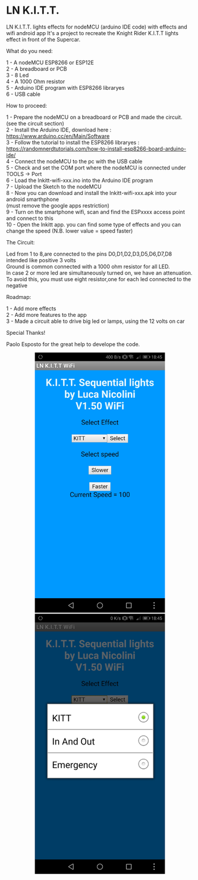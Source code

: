 # LN K.I.T.T. 
LN K.I.T.T. lights effects for nodeMCU (arduino IDE code) with effects and wifi android app
It's a project to recreate the Knight Rider K.I.T.T lights effect in front of the Supercar.

What do you need:<br>

1 - A nodeMCU ESP8266 or ESP12E<br>
2 - A breadboard or PCB<br>
3 - 8 Led<br>
4 - A 1000 Ohm resistor<br>
5 - Arduino IDE program with ESP8266 libraryes<br>
6 - USB cable<br>

How to proceed:<br>

1 - Prepare the nodeMCU on a breadboard or PCB and made the circuit. (see the circuit section)<br>
2 - Install the Arduino IDE, download here : https://www.arduino.cc/en/Main/Software <br>
3 - Follow the tutorial to install the ESP8266 libraryes : https://randomnerdtutorials.com/how-to-install-esp8266-board-arduino-ide/<br>
4 - Connect the nodeMCU to the pc with the USB cable <br>
5 - Check and set the COM port where the nodeMCU is connected under TOOLS -> Port <br>
6 - Load the lnkitt-wifi-xxx.ino into the Arduino IDE program <br>
7 - Upload the Sketch to the nodeMCU <br>
8 - Now you can download and install the lnkitt-wifi-xxx.apk into your android smarthphone<br> (must remove the google apps restriction)<br>
9 - Turn on the smartphone wifi, scan and find the ESPxxxx access point and connect to this<br>
10 - Open the lnkitt app. you can find some type of effects and you can change the speed (N.B. lower value = speed faster)<br>

The Circuit:<br>

Led from 1 to 8,are connected to the pins D0,D1,D2,D3,D5,D6,D7,D8 intended like positive 3 volts <br>
Ground is common connected with a 1000 ohm resistor for all LED. <br>
In case 2 or more led are simultaneously turned on, we have an attenuation. To avoid this, you must use eight resistor,one for each led connected to the negative<br>


Roadmap:

1 - Add more effects <br>
2 - Add more features to the app <br>
3 - Made a circuit able to drive big led or lamps, using the 12 volts on car<br>

Special Thanks! <br>

Paolo Esposto for the great help to develope the code. <br>


<p align="center">
  <img src="https://github.com/lukaniko/lnkitt/blob/master/Android-APP-Screenshot-1.jpg" width="350" title="">
  <img src="https://github.com/lukaniko/lnkitt/blob/master/Android-APP-Screenshot-2.jpg" width="350" alt="">
</p>
